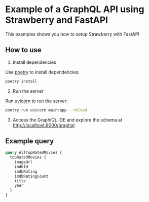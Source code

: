 # Example of a GraphQL API using Strawberry and FastAPI

This examples shows you how to setup Strawberry with FastAPI

## How to use

1. Install dependencies

Use [poetry](https://python-poetry.org/) to install dependencies:

```bash
poetry install
```

2. Run the server

Run [uvicorn](https://www.uvicorn.org/) to run the server:

```bash
poetry run uvicorn main:app --reload
```

3. Access the GraphiQL IDE and explore the schema at [http://localhost:8000/graphql](http://localhost:8000/graphql)

## Example query

```graphql
query AllTopRatedMovies {
  topRatedMovies {
    imageUrl
    imdbId
    imdbRating
    imdbRatingCount
    title
    year
  }
}
```
